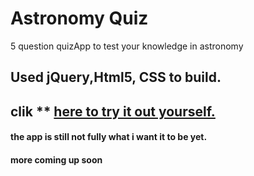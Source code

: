   # Astronomy Quiz
  
  5 question quizApp to test your knowledge in astronomy
  
  ## Used jQuery,Html5, CSS to build.
  
  ## clik ** [here to try it out yourself.](https://besker1.github.io/Quiz-app/.)
  
  #### the app is still not fully what i want it to be yet. 
 
 #### more coming up soon
  
 
 
